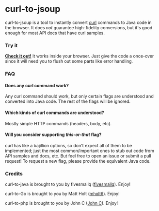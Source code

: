 curl-to-jsoup
===========

curl-to-jsoup is a tool to instantly convert [curl](http://curl.haxx.se) commands to Java code in the browser. It does *not* guarantee high-fidelity conversions, but it's good enough for most API docs that have curl samples.


### Try it

**[Check it out!](https://ublack.github.io/curl-to-jsoup)** It works inside your browser. Just give the code a once-over since it will need you to flush out some parts like error handling.


### FAQ

#### Does any curl command work?

Any curl command should work, but only certain flags are understood and converted into Java code. The rest of the flags will be ignored.

#### Which kinds of curl commands are understood?

Mostly simple HTTP commands (headers, body, etc).

#### Will you consider supporting *this-or-that* flag?

curl has like a bajillion options, so don't expect all of them to be implemented; just the most common/important ones to stub out code from API samples and docs, etc. But feel free to open an issue or submit a pull request! To request a new flag, please provide the equivalent Java code.



### Credits

curl-to-java is brought to you by fivesmallq ([fivesmallq](https://fivesmallq.github.io/curl-to-go/)). Enjoy!

curl-to-Go is brought to you by Matt Holt ([mholt6](https://mholt.github.io/curl-to-go/)). Enjoy!

curl-to-php is brought to you by John C ([John C](https://github.com/incarnate/curl-to-php)). Enjoy!

